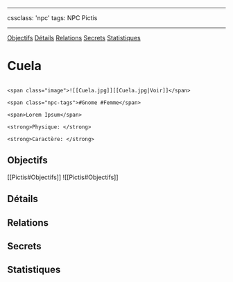 
---

cssclass: 'npc'
tags: NPC Pictis

---
<span class="nav">[Objectifs](#Objectifs) [Détails](#Détails)  [Relations](#Relations) [Secrets](#Secrets) [Statistiques](#Statistiques)</span>

# Cuela

```ad-desc

<span class="image">![[Cuela.jpg]][[Cuela.jpg|Voir]]</span>

<span class="npc-tags">#Gnome #Femme</span>

<span>Lorem Ipsum</span>

<strong>Physique: </strong>

<strong>Caractère: </strong>
```

## Objectifs
<span class="tab">[[Pictis#Objectifs]]</span>
<span class="embed-section tab">![[Pictis#Objectifs]]</span>

## Détails

## Relations

## Secrets

## Statistiques